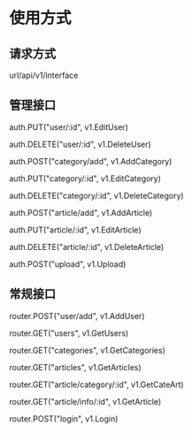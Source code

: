 # 使用方式
## 请求方式
url/api/v1/interface


## 管理接口
auth.PUT("user/:id", v1.EditUser)

auth.DELETE("user/:id", v1.DeleteUser)

auth.POST("category/add", v1.AddCategory)

auth.PUT("category/:id", v1.EditCategory)

auth.DELETE("category/:id", v1.DeleteCategory)

auth.POST("article/add", v1.AddArticle)

auth.PUT("article/:id", v1.EditArticle)

auth.DELETE("article/:id", v1.DeleteArticle)

auth.POST("upload", v1.Upload)

## 常规接口
router.POST("user/add", v1.AddUser)

router.GET("users", v1.GetUsers)

router.GET("categories", v1.GetCategories)

router.GET("articles", v1.GetArticles)

router.GET("article/category/:id", v1.GetCateArt)

router.GET("article/info/:id", v1.GetArticle)

router.POST("login", v1.Login)
